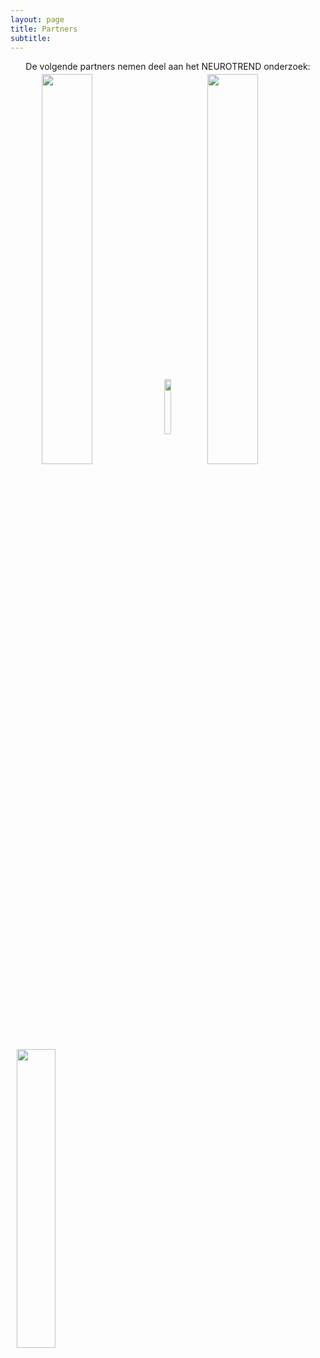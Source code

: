 ```yaml
---
layout: page
title: Partners
subtitle:
---
```


<div align = "center"> 
<p>
De volgende partners nemen deel aan het NEUROTREND onderzoek:
<br>
</p>
</div>


<img src="{{ 'img/tuelogo.png' | relative_url }}" align="center" style="position:relative; left:50px; top:-10px; width:40%" />
<img src="{{ 'img/philipslogo.png' | relative_url }}" align="center" style="position:relative; left:40px; top:-10px; width:15%" />
<img src="{{ 'img/kempenhaeghelogo.png' | relative_url }}" align="center"  style="position:relative; left:30px; top:-10px; width:40%" />
<img src="{{ 'img/eindhovenenginelogo.png' | relative_url }}" align="center" style="position:relative; left:10px; top:-10px; width:35%" />

